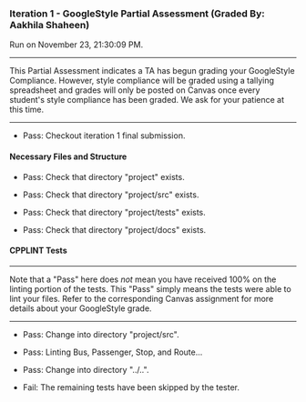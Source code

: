 ### Iteration 1 - GoogleStyle Partial Assessment (Graded By: Aakhila Shaheen)

Run on November 23, 21:30:09 PM.

<hr>

This Partial Assessment indicates a TA has begun grading your GoogleStyle Compliance. However, style compliance will be graded using a tallying spreadsheet and grades will only be posted on Canvas once every student's style compliance has been graded. We ask for your patience at this time.

<hr>

+ Pass: Checkout iteration 1 final submission.




#### Necessary Files and Structure

+ Pass: Check that directory "project" exists.

+ Pass: Check that directory "project/src" exists.

+ Pass: Check that directory "project/tests" exists.

+ Pass: Check that directory "project/docs" exists.


#### CPPLINT Tests

<hr>

Note that a "Pass" here does _not_ mean you have received 100% on the linting portion of the tests. This "Pass" simply means the tests were able to lint your files. Refer to the corresponding Canvas assignment for more details about your GoogleStyle grade.

<hr>

+ Pass: Change into directory "project/src".

+ Pass: Linting Bus, Passenger, Stop, and Route...



+ Pass: Change into directory "../..".

+ Fail: The remaining tests have been skipped by the tester.

